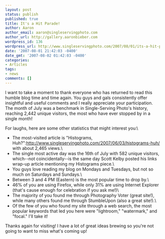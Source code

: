 ```yaml
---
layout: post
status: publish
published: true
title: It's a Hit Parade!
author: Aaron
author_email: aaron@singleservingphoto.com
author_url: http://gallery.aaronbieber.com
wordpress_id: 136
wordpress_url: http://www.singleservingphoto.com/2007/08/01/its-a-hit-parade/
date: '2007-08-01 21:42:03 -0400'
date_gmt: '2007-08-02 01:42:03 -0400'
categories:
- Articles
tags:
- news
comments: []
---
```

I want to take a moment to thank everyone who has returned to read this
humble blog time and time again. You guys and gals consistently offer
insightful and useful comments and I really appreciate your
participation. The month of July was a benchmark in Single-Serving
Photo's history, reaching 2,442 unique visitors, the most who have ever
stopped by in a single month!

For laughs, here are some other statistics that might interest you:\
 * The most-visited article is "Histograms,
Huh?":http://www.singleservingphoto.com/2007/06/03/histograms-huh/ with
about 2,465 views.\
 * The single most active day was the 16th of July with 582 unique
visitors, which--not coincidentally--is the same day Scott Kelby posted
his links wrap-up article mentioning my Histograms piece.\
 * You guys love reading my blog on Mondays and Tuesdays, but not so
much on Saturdays and Sundays.\
 * Between 3 and 4 PM (Eastern) is the most popular time to drop by.\
 * 46% of you are using Firefox, while only 31% are using Internet
Explorer (that's cause enough for celebration if you ask me!)\
 * The majority of you found me through Photography Voter (great
site!), while many others found me through StumbleUpon (also a great
site!).\
 * Of the few of you who found my site through a web search, the most
popular keywords that led you here were "lightroom," "watermark," and
"focal." I'll take it!

Thanks again for visiting! I have a lot of great ideas brewing so you're
not going to want to miss what's coming up!
